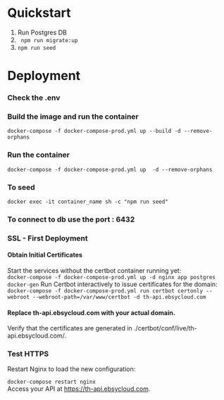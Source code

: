 # Quickstart
1. Run Postgres DB   
2. `` npm run migrate:up``
3. `` npm run seed ``

# Deployment
### Check the .env
### Build the image and run the container
``` docker-compose -f docker-compose-prod.yml up --build -d --remove-orphans ``` 
### Run the container
``` docker-compose -f docker-compose-prod.yml up  -d --remove-orphans ```
### To seed 
``` docker exec -it container_name sh -c "npm run seed" ```
### To connect to db use the port : 6432

### SSL - First Deployment
#### Obtain Initial Certificates   
Start the services without the certbot container running yet:   
``` docker-compose -f docker-compose-prod.yml up -d nginx app postgres docker-gen ```
Run Certbot interactively to issue certificates for the domain:
``` docker-compose -f docker-compose-prod.yml run certbot certonly --webroot --webroot-path=/var/www/certbot -d th-api.ebsycloud.com ```

#### Replace th-api.ebsycloud.com with your actual domain.
Verify that the certificates are generated in ./certbot/conf/live/th-api.ebsycloud.com/.

### Test HTTPS
Restart Nginx to load the new configuration:

``` docker-compose restart nginx ```   
Access your API at https://th-api.ebsycloud.com.



